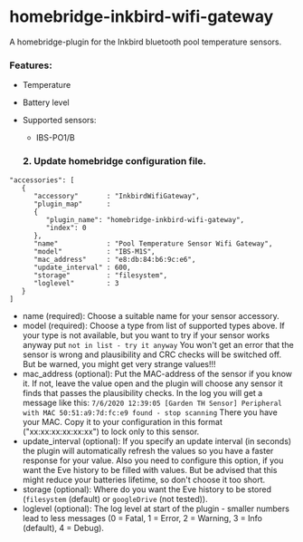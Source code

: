 # homebridge-inkbird-wifi-gateway
A homebridge-plugin for the Inkbird bluetooth pool temperature sensors.

### Features:
- Temperature 
- Battery level
- Supported sensors:
   - IBS-PO1/B
   
   ### 2. Update homebridge configuration file.
```
"accessories": [
   {
      "accessory"       : "InkbirdWifiGateway",
      "plugin_map"      :
      {
         "plugin_name": "homebridge-inkbird-wifi-gateway",
         "index": 0
      },
      "name"            : "Pool Temperature Sensor Wifi Gateway",
      "model"           : "IBS-M1S",
      "mac_address"     : "e8:db:84:b6:9c:e6",
      "update_interval" : 600,
      "storage"         : "filesystem",
      "loglevel"        : 3
   }
]
```
- name            (required): Choose a suitable name for your sensor accessory.
- model           (required): Choose a type from list of supported types above.
                              If your type is not available, but you want to try if your sensor works anyway put
                              `not in list - try it anyway`
                              You won't get an error that the sensor is wrong and plausibility and CRC checks will be switched off.
                              But be warned, you might get very strange values!!!
- mac_address     (optional): Put the MAC-address of the sensor if you know it.
                              If not, leave the value open and the plugin will choose any sensor it finds that passes the plausibility checks. In the log you will get a message like this:
                              `7/6/2020 12:39:05 [Garden TH Sensor] Peripheral with MAC 50:51:a9:7d:fc:e9 found - stop scanning`
                              There you have your MAC. Copy it to your configuration in this format ("xx:xx:xx:xx:xx:xx") to lock only to this sensor.
- update_interval (optional): If you specify an update interval (in seconds) the plugin will automatically refresh the values so you have
                              a faster response for your value. Also you need to configure this option, if you want the Eve history to be
                              filled with values. But be advised that this might reduce your batteries lifetime, so don't choose it too short.
- storage         (optional): Where do you want the Eve history to be stored (`filesystem` (default) or `googleDrive` (not tested)).
- loglevel        (optional): The log level at start of the plugin - smaller numbers lead to less messages
                              (0 = Fatal, 1 = Error, 2 = Warning, 3 = Info (default), 4 = Debug).









